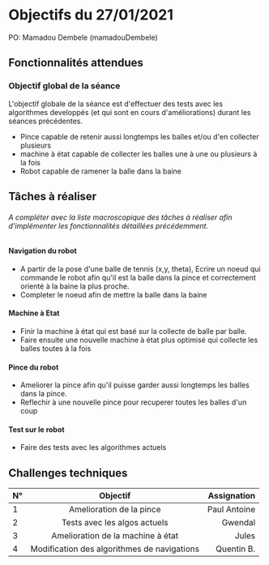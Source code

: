 # Objectifs du 27/01/2021

PO: Mamadou Dembele (mamadouDembele)


## Fonctionnalités attendues

### Objectif global de la séance

L'objectif globale de la séance est d'effectuer des tests avec les algorithmes developpés (et qui sont en cours d'améliorations) durant les séances précédentes.

- Pince capable de retenir aussi longtemps les balles et/ou d'en collecter plusieurs
- machine à état capable de collecter les balles une à une ou plusieurs à la fois
- Robot capable de ramener la balle dans la baine



## Tâches à réaliser

###### A compléter avec la liste macroscopique des tâches à réaliser afin d'implémenter les fonctionnalités détaillées précédemment.

#### Navigation du robot
- A partir de la pose d'une balle de tennis (x,y, theta), Ecrire un noeud qui commande le robot afin qu'il est la balle dans la pince et correctement orienté à la baine la plus proche.
- Completer le noeud afin de mettre la balle dans la baine

#### Machine à Etat
- Finir la machine à état qui est basé sur la collecte de balle par balle.
- Faire ensuite une nouvelle machine à état plus optimisé qui collecte les balles toutes à la fois

#### Pince du robot
- Ameliorer la pince afin qu'il puisse garder aussi longtemps les balles dans la pince.
- Reflechir à une nouvelle pince pour recuperer toutes les balles d'un coup

#### Test sur le robot

- Faire des tests avec les algorithmes actuels

## Challenges techniques

N° | Objectif | Assignation
| :------ |:---------------:| -----:|
1 | Amelioration de la pince | Paul Antoine
2 | Tests avec les algos actuels | Gwendal
3 | Amelioration de la machine à état | Jules
4 | Modification des algorithmes de navigations | Quentin B.

